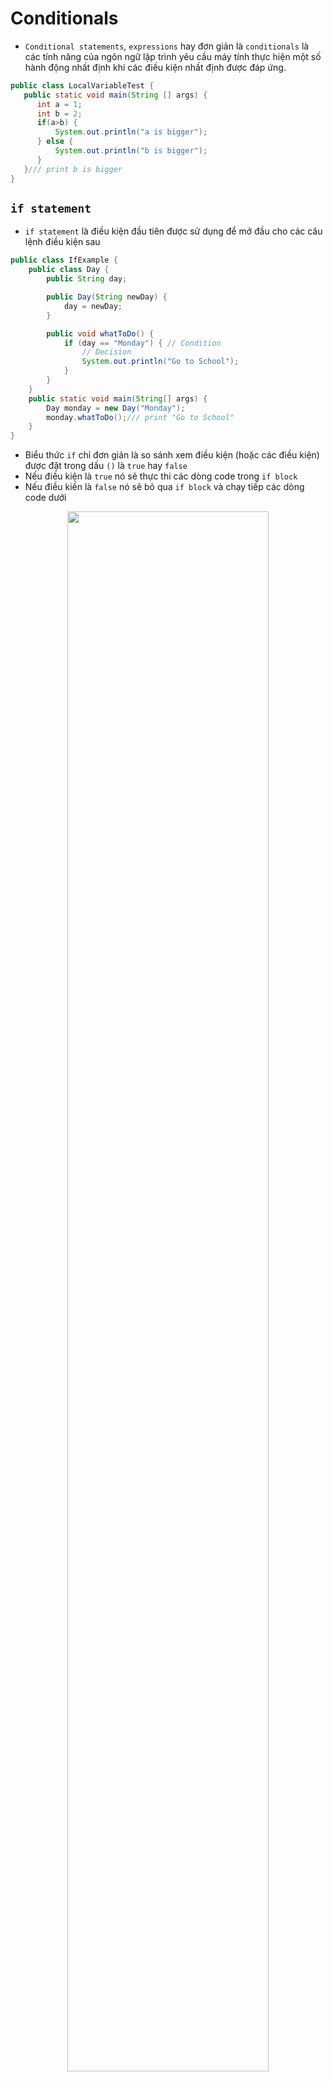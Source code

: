 # Conditionals

- `Conditional statements`, `expressions` hay đơn giản là `conditionals` là các 
tính năng của ngôn ngữ lập trình yêu cầu máy tính thực hiện một số hành động nhất 
định khi các điều kiện nhất định được đáp ứng.

```java
public class LocalVariableTest {
   public static void main(String [] args) {
      int a = 1;
      int b = 2;
      if(a>b) {
          System.out.println("a is bigger");
      } else {
          System.out.println("b is bigger");
      }
   }/// print b is bigger
}
```

## `if statement` 
- `if statement` là điều kiện đầu tiên được sử dụng để mở đầu cho các câu lệnh 
điều kiện sau

```java
public class IfExample {
    public class Day {
        public String day;

        public Day(String newDay) {
            day = newDay;
        }

        public void whatToDo() {
            if (day == "Monday") { // Condition
                // Decision
                System.out.println("Go to School");
            }
        }
    }
    public static void main(String[] args) {
        Day monday = new Day("Monday");
        monday.whatToDo();/// print "Go to School"
    }
}
```

- Biểu thức `if` chỉ đơn giản là so sánh xem điều kiện (hoặc các điều kiện) được 
đặt trong dấu `()` là `true` hay `false`
- Nếu điều kiện là `true` nó sẽ thực thi các dòng code trong `if block`
- Nếu điều kiền là `false` nó sẽ bỏ qua `if block` và chạy tiếp các dòng code dưới

<p align = "center">
    <img width = 80%  src="images/img.png">
</p>

## `else statement`
- Khi mà `if` hay tất cả `else if` đều trả về là false thì `else block` sẽ được executes

```java
public class IfElseExample {
    public class Weather {
        public String weather;

        public Weather(String todayWeather) {
            weather = todayWeather;
        }

        public void whatToDo() {
            // 1st condition
            if (weather == "Sunny") {
                // Decision
                System.out.println("Read in the Library");
            } else {
                // Default Decision
                System.out.println("Get some Sleep");
            }
        }
    }
    public static void main(String[] args) {
        Weather sunny = new Weather("Sunny");
        Weather storm = new Weather("Storm");
        sunny.whatToDo();/// print "Read in the Library"
        storm.whatToDo();/// print "Get some Sleep"
    }
}
```

<p align = "center">
    <img width = 80%  src="images/img_1.png">
</p>

## `else if statement`
- `else if` được dùng để check nhiều điều kiện cùng 1 lúc.

```java
public class IfElseIfExample {
    public class Weather {
        public String weather;

        public Weather(String todayWeather) {
            weather = todayWeather;
        }

        public void whatToDo() {
            // 1st condition
            if (weather == " Sunny") {
                // Decision
                System.out.println("Read in the Library");
            }
            // 2nd condition
            else if (weather == "Raining") {
                //decision
                System.out.println("Read at Home");
            }
            // 3rd condition
            else if (weather == "Cloudy") {
                // Decision
                System.out.println("Read in the Garden");
            } else {
                // Default Decision
                System.out.println("Get some Sleep");
            }
        }
    }
    public static void main(String[] args) {
        Weather sunny = new Weather("Sunny");
        Weather raining = new Weather("Raining");
        Weather cloudy = new Weather("Cloudy");
        Weather storm = new Weather("Storm");
        sunny.whatToDo();/// print "Read in the Library"
        raining.whatToDo();/// print "Read at Home"
        cloudy.whatToDo();/// print "Read in the Garden"
        storm.whatToDo();/// print "Get some Sleep"
    }
}
```

<p align = "center">
    <img width = 80%  src="images/img_3.png">
</p>

## `Nested if statement`
- là các `if block` bên trong 1 `if block` khác. Điều kiện để `inner` if block 
được thực thi là khi điều kiện của `outer` if block là `true`.

```java
public class NestedIfExample {
    public class Weather {
        public String weather;
        private String friend;
        
        public Weather(String todayWeather) {
            weather = todayWeather;
        }
        
        public void setFriend (String myFriend) {
            friend = myFriend;
        }
        
        public void whatToDo() {
            // 1st condition
            if (weather == "Sunny") {
                if (friend == "Dai") {
                    // Decision
                    System.out.println("Đi nét");
                } else {
                    System.out.println("Read in the Library");
                }
            } else {
                // Default Decision
                System.out.println("Get some Sleep");
            }
        }
    }
    public static void main(String[] args) {
        Weather sunny = new Weather("Sunny");
        Weather storm = new Weather("Storm");
        sunny.setFriend("Dai");
        sunny.whatToDo();/// print "Đi nét"
        storm.whatToDo();/// print "Get some Sleep"
    }
}
```

<p align = "center">
    <img width = 50% src="images/img_4.png">
</p>